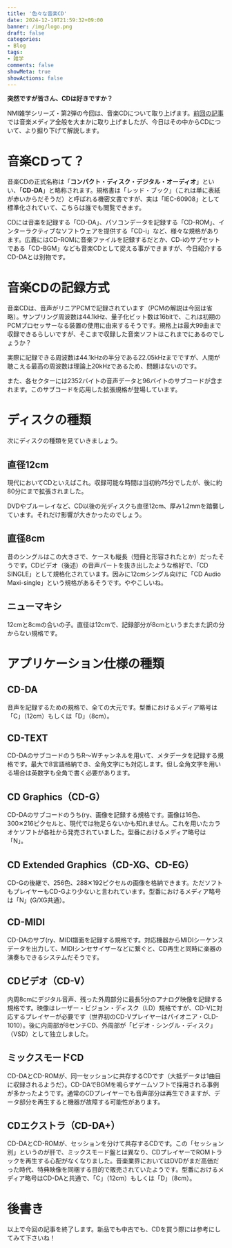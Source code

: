 ```yaml
---
title: '色々な音楽CD'
date: 2024-12-19T21:59:32+09:00
banner: /img/logo.png
draft: false
categories:
- Blog
tags:
- 雑学
comments: false
showMeta: true
showActions: false
---
```


**突然ですが皆さん、CDは好きですか？**

NMI雑学シリーズ・第2弾の今回は、音楽CDについて取り上げます。[前回の記事](/blog/20241125)では音楽メディア全般を大まかに取り上げましたが、今日はその中からCDについて、より掘り下げて解説します。

# 音楽CDって？
音楽CDの正式名称は「**コンパクト・ディスク・デジタル・オーディオ**」といい、「**CD-DA**」と略称されます。規格書は「レッド・ブック」（これは単に表紙が赤いからだそうだ）と呼ばれる機密文書ですが、実は「IEC-60908」として標準化されていて、こちらは誰でも閲覧できます。

CDには音楽を記録する「CD-DA」、パソコンデータを記録する「CD-ROM」、インターラクティブなソフトウェアを提供する「CD-i」など、様々な規格があります。広義にはCD-ROMに音楽ファイルを記録するだとか、CD-iのサブセットである「CD-BGM」なども音楽CDとして捉える事ができますが、今日紹介するCD-DAとは別物です。

# 音楽CDの記録方式
音楽CDは、音声がリニアPCMで記録されています（PCMの解説は今回は省略）。サンプリング周波数は44.1kHz、量子化ビット数は16bitで、これは初期のPCMプロセッサーなる装置の使用に由来するそうです。規格上は最大99曲まで収録できるらしいですが、そこまで収録した音楽ソフトはこれまでにあるのでしょうか？

実際に記録できる周波数は44.1kHzの半分である22.05kHzまでですが、人間が聴こえる最高の周波数は理論上20kHzであるため、問題はないのです。

また、各セクターには2352バイトの音声データと96バイトのサブコードが含まれます。このサブコードを応用した拡張規格が登場しています。

# ディスクの種類
次にディスクの種類を見ていきましょう。

## 直径12cm
現代においてCDといえばこれ。収録可能な時間は当初約75分でしたが、後に約80分にまで拡張されました。

DVDやブルーレイなど、CD以後の光ディスクも直径12cm、厚み1.2mmを踏襲しています。それだけ影響が大きかったのでしょう。

## 直径8cm
昔のシングルはこの大きさで、ケースも縦長（短冊と形容されたとか）だったそうです。CDビデオ（後述）の音声パートを抜き出したような格好で、「CD SINGLE」として規格化されています。因みに12cmシングル向けに「CD Audio Maxi-single」という規格があるそうです。ややこしいね。

## ニューマキシ
12cmと8cmの合いの子。直径は12cmで、記録部分が8cmというまたまた訳の分からない規格です。

# アプリケーション仕様の種類
## CD-DA
音声を記録するための規格で、全ての大元です。型番におけるメディア略号は「C」（12cm）もしくは「D」（8cm）。

## CD-TEXT
CD-DAのサブコードのうちR～Wチャンネルを用いて、メタデータを記録する規格です。最大で8言語格納でき、全角文字にも対応します。但し全角文字を用いる場合は英数字も全角で書く必要があります。

## CD Graphics（CD-G）
CD-DAのサブコードのうち(ry、画像を記録する規格です。画像は16色、300✕216ピクセルと、現代では物足らないかも知れません。これを用いたカラオケソフトが各社から発売されていました。型番におけるメディア略号は「N」。

## CD Extended Graphics（CD-XG、CD-EG）
CD-Gの後継で、256色、288✕192ピクセルの画像を格納できます。ただソフトもプレイヤーもCD-Gより少ないと言われています。型番におけるメディア略号は「N」(G/XG共通）。

## CD-MIDI
CD-DAのサブ(ry、MIDI譜面を記録する規格です。対応機器からMIDIシーケンスデータを出力して、MIDIシンセサイザーなどに繋ぐと、CD再生と同時に楽器の演奏もできるシステムだそうです。

## CDビデオ（CD-V）
内周8cmにデジタル音声、残った外周部分に最長5分のアナログ映像を記録する規格です。映像はレーザー・ビジョン・ディスク（LD）規格ですが、CD-Vに対応するプレイヤーが必要です（世界初のCD-Vプレイヤーはパイオニア・CLD-1010）。後に内周部が8センチCD、外周部が「ビデオ・シングル・ディスク」（VSD）として独立しました。

## ミックスモードCD
CD-DAとCD-ROMが、同一セッションに共存するCDです（大抵データは1曲目に収録されるようだ）。CD-DAでBGMを鳴らすゲームソフトで採用される事例が多かったようです。通常のCDプレイヤーでも音声部分は再生できますが、データ部分を再生すると機器が故障する可能性があります。

## CDエクストラ（CD-DA+）
CD-DAとCD-ROMが、セッションを分けて共存するCDです。この「セッション別」というのが肝で、ミックスモード盤とは異なり、CDプレイヤーでROMトラックを再生する心配がなくなりました。音楽業界においてはDVDがまだ高価だった時代、特典映像を同梱する目的で販売されていたようです。型番におけるメディア略号はCD-DAと共通で、「C」（12cm）もしくは「D」（8cm）。

# 後書き
以上で今回の記事を終了します。新品でも中古でも、CDを買う際には参考にしてみて下さいね！
